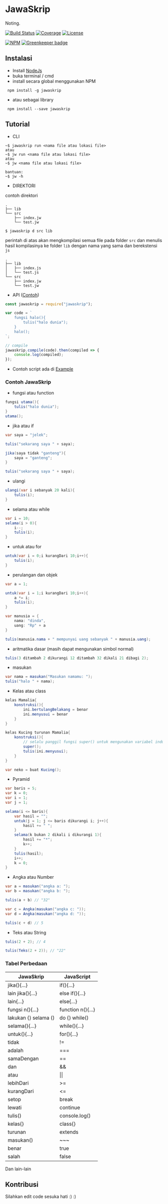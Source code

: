# JawaSkrip
Noting.

[![Build Status](https://travis-ci.org/indmind/jawaskrip.svg?branch=master)](https://travis-ci.org/indmind/jawaskrip)
[![Coverage](https://codecov.io/gh/indmind/jawaskrip/branch/master/graph/badge.svg)](https://codecov.io/gh/indmind/jawaskrip)
[![License](https://img.shields.io/badge/License-MIT-blue.svg)](https://github.com/indmind/jawaskrip/blob/master/LICENSE)

[![NPM](https://nodei.co/npm/jawaskrip.png)](https://npmjs.org/package/jawaskrip) [![Greenkeeper badge](https://badges.greenkeeper.io/indmind/jawaskrip.svg)](https://greenkeeper.io/)

## Instalasi

- Install [NodeJs](https://nodejs.org/en/)
- buka terminal / cmd
- install secara global menggunakan NPM

` npm install -g jawaskrip`

- atau sebagai library

` npm install --save jawaskrip`

## Tutorial

- CLI
```
~$ jawaskrip run <nama file atau lokasi file>
atau
~$ jw run <nama file atau lokasi file>
atau
~$ jw <nama file atau lokasi file>

bantuan:
~$ jw -h
```

- DIREKTORI

contoh direktori
```
.
├── lib
└── src
    ├── index.jw
    └── test.jw
```

`$ jawaskrip d src lib`

perintah di atas akan mengkompilasi semua file pada folder `src` dan menulis hasil kompilasinya ke folder `lib` dengan nama yang sama dan berekstensi `js`

```
.
├── lib
│   ├── index.js
│   └── test.js
└── src
    ├── index.jw
    └── test.jw
```

- API ([Contoh](https://runkit.com/indmind/contoh-penggunaan-library-jawaskrip))
```js
const jawaskrip = require("jawaskrip");

var code = `
    fungsi halo(){
        tulis("halo dunia");
    }
    halo();
`;

// compile
jawaskrip.compile(code).then(compiled => {
    console.log(compiled);
});

```

- Contoh script ada di [Example](https://github.com/Indmind/JawaSkrip/tree/master/example)

### Contoh JawaSkrip

- fungsi atau function
```cs
fungsi utama(){
    tulis("halo dunia");
}
utama();
```

- jika atau if
```cs
var saya = "jelek";

tulis("sekarang saya " + saya);

jika(saya tidak "ganteng"){
    saya = "ganteng";
}

tulis("sekarang saya " + saya);
```

- ulangi
```cs
ulangi(var i sebanyak 20 kali){
    tulis(i);
}
```

- selama atau while
```cs
var i = 10;
selama(i > 0){
    i--;
    tulis(i);
}
```

- untuk atau for
```cs
untuk(var i = 0;i kurangDari 10;i++){
    tulis(i);
}
```

- perulangan dan objek
```cs
var a = 1;

untuk(var i = 1;i kurangDari 10;i++){
    a *= i;
    tulis(i);
}

var manusia = {
    nama: "dinda",
    uang: "Rp" + a
}

tulis(manusia.nama + " mempunyai uang sebanyak " + manusia.uang);
```


- aritmatika dasar (masih dapat mengunakan simbol normal)
```cs
tulis(3 ditambah 2 dikurangi 12 ditambah 32 dikali 21 dibagi 2);
```

- masukan
```cs
var nama = masukan("Masukan namamu: ");
tulis("halo " + nama);
```

- Kelas atau class
```cs
kelas Mamalia{
    konstruksi(){
        ini.bertulangBelakang = benar
        ini.menyusui = benar
    }
}

kelas Kucing turunan Mamalia{
    konstruksi(){
        // selalu panggil fungsi super() untuk mengunakan variabel induk
        super();
        tulis(ini.menyusui);
    }
}

var neko = buat Kucing();
```

- Pyramid
```cs
var baris = 5;
var k = 0;
var i = 1;
var j = 1;

selama(i <= baris){
    var hasil = "";
    untuk(j = 1; j <= baris dikurangi i; j++){
        hasil += " ";
    }
    selama(k bukan 2 dikali i dikurangi 1){
        hasil += "*";
        k++;
    }
    tulis(hasil);
    i++;
    k = 0;
}
```

- Angka atau Number

```cs
var a = masukan("angka a: "); 
var b = masukan("angka b: "); 

tulis(a + b) // "32"

var c = Angka(masukan("angka c: "));
var d = Angka(masukan("angka d: ")); 

tulis(c + d) // 5
```

- Teks atau String

```cs
tulis(2 + 2); // 4

tulis(Teks(2 + 2)); // "22"

```

### Tabel Perbedaan

| JawaSkrip           | JavaScript        |
|---------------------|-------------------|
| jika(){...}         | if(){...}         |
| lain jika(){...}    | else if(){...}    |
| lain{...}           | else{...}         |
| fungsi n(){...}     | function n(){...} |
| lakukan {} selama ()| do {} while()     |  
| selama(){...}       | while(){...}      |
| untuk(){...}        | for(){...}        |
| tidak               | !=                |
| adalah              | ===               |
| samaDengan          | ==                |
| dan                 | &&                |
| atau                | &#124;&#124;      |
| lebihDari           | >=                |
| kurangDari          | <=                |
| setop               | break             |
| lewati              | continue          |
| tulis()             | console.log()     |
| kelas{}             | class{}           |
| turunan             | extends           |
| masukan()           | ~~~               |
| benar               | true              |
| salah               | false             |

Dan lain-lain

## Kontribusi
Silahkan edit code sesuka hati :) :)
